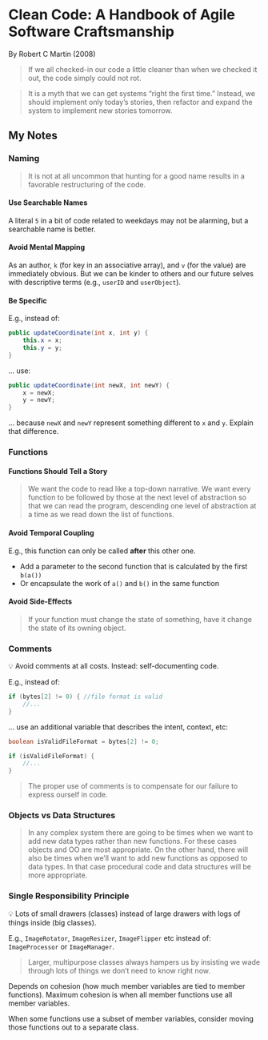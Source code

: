 # Clean Code: A Handbook of Agile Software Craftsmanship

By Robert C Martin (2008)

> If we all checked-in our code a little cleaner than when we checked it out, the code simply could not rot.

> It is a myth that we can get systems “right the first time.” Instead, we should implement only today’s stories, then refactor and expand the system to implement new stories tomorrow.

## My Notes

### Naming

> It is not at all uncommon that hunting for a good name results in a favorable restructuring of the code.

#### Use Searchable Names

A literal `5` in a bit of code related to weekdays may not be alarming, but a searchable name is better.

#### Avoid Mental Mapping

As an author, `k` (for key in an associative array), and `v` (for the value) are immediately obvious. But we can be kinder to others and our future selves with descriptive terms (e.g., `userID` and `userObject`).

#### Be Specific

E.g., instead of:

```java
public updateCoordinate(int x, int y) {
    this.x = x;
    this.y = y;
}
```

… use:

```java
public updateCoordinate(int newX, int newY) {
    x = newX;
    y = newY;
}
```

… because `newX` and `newY` represent something different to `x` and `y`. Explain that difference.

### Functions

#### Functions Should Tell a Story

> We want the code to read like a top-down narrative. We want every function to be followed by those at the next level of abstraction so that we can read the program, descending one level of abstraction at a time as we read down the list of functions.

#### Avoid Temporal Coupling

E.g., this function can only be called **after** this other one.

- Add a parameter to the second function that is calculated by the first `b(a())`
- Or encapsulate the work of `a()` and `b()` in the same function

#### Avoid Side-Effects

> If your function must change the state of something, have it change the state of its owning object.

### Comments

💡 Avoid comments at all costs. Instead: self-documenting code.

E.g., instead of:

```java
if (bytes[2] != 0) { //file format is valid
    //...
}
```

… use an additional variable that describes the intent, context, etc:

```java
boolean isValidFileFormat = bytes[2] != 0;

if (isValidFileFormat) {
    //...
}
```

> The proper use of comments is to compensate for our failure to express ourself in code.

### Objects vs Data Structures

> In any complex system there are going to be times when we want to add new data types rather than new functions. For these cases objects and OO are most appropriate. On the other hand, there will also be times when we’ll want to add new functions as opposed to data types. In that case procedural code and data structures will be more appropriate.

### Single Responsibility Principle

💡 Lots of small drawers (classes) instead of large drawers with logs of things inside (big classes).

E.g., `ImageRotator`, `ImageResizer`, `ImageFlipper` etc instead of: `ImageProcessor` or `ImageManager`.

> Larger, multipurpose classes always hampers us by insisting we wade through lots of things we don’t need to know right now.

Depends on cohesion (how much member variables are tied to member functions). Maximum cohesion is when all member functions use all member variables.

When some functions use a subset of member variables, consider moving those functions out to a separate class.
